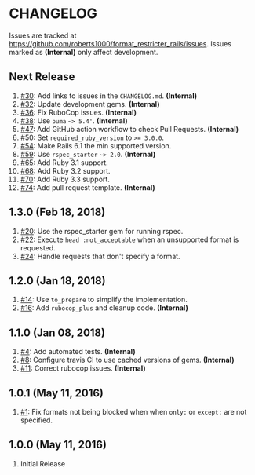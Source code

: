 # CHANGELOG

Issues are tracked at https://github.com/roberts1000/format_restricter_rails/issues. Issues marked as **(Internal)** only affect development.

## Next Release

1. [#30](../../issues/30): Add links to issues in the `CHANGELOG.md`. **(Internal)**
1. [#32](../../issues/32): Update development gems. **(Internal)**
1. [#36](../../issues/36): Fix RuboCop issues. **(Internal)**
1. [#38](../../issues/38): Use `puma` `~> 5.4'`. **(Internal)**
1. [#47](../../issues/47): Add GitHub action workflow to check Pull Requests. **(Internal)**
1. [#50](../../issues/50): Set `required_ruby_version` to `>= 3.0.0`.
1. [#54](../../issues/54): Make Rails 6.1 the min supported version.
1. [#59](../../issues/59): Use `rspec_starter` `~> 2.0`. **(Internal)**
1. [#65](../../issues/65): Add Ruby 3.1 support.
1. [#68](../../issues/68): Add Ruby 3.2 support.
1. [#70](../../issues/70): Add Ruby 3.3 support.
1. [#74](../../issues/74): Add pull request template. **(Internal)**

## 1.3.0 (Feb 18, 2018)

1. [#20](../../issues/20): Use the rspec_starter gem for running rspec.
1. [#22](../../issues/22): Execute `head :not_acceptable` when an unsupported format is requested.
1. [#24](../../issues/24): Handle requests that don't specify a format.

## 1.2.0 (Jan 18, 2018)

1. [#14](../../issues/14): Use `to_prepare` to simplify the implementation.
1. [#16](../../issues/16): Add `rubocop_plus` and cleanup code. **(Internal)**

## 1.1.0 (Jan 08, 2018)

1. [#4](../../issues/4): Add automated tests. **(Internal)**
1. [#8](../../issues/8): Configure travis CI to use cached versions of gems. **(Internal)**
1. [#11](../../issues/11): Correct rubocop issues. **(Internal)**

## 1.0.1 (May 11, 2016)

1. [#1](../../issues/1): Fix formats not being blocked when when `only:` or `except:` are not specified.

## 1.0.0 (May 11, 2016)

1. Initial Release

